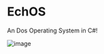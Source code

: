 # EchOS
An Dos Operating System in C#!

![image](https://user-images.githubusercontent.com/95601200/181767648-48a6c801-3e42-4d1e-be15-747ce2a67916.png)

